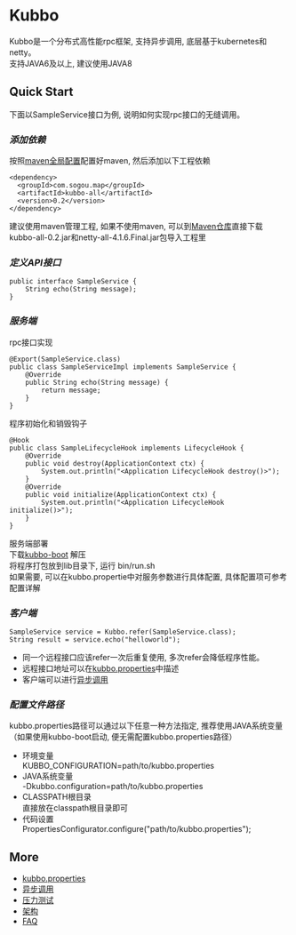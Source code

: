 # Kubbo
Kubbo是一个分布式高性能rpc框架, 支持异步调用, 底层基于kubernetes和netty。  
支持JAVA6及以上, 建议使用JAVA8


## Quick Start
下面以SampleService接口为例, 说明如何实现rpc接口的无缝调用。  

### *添加依赖*  
按照[maven全局配置](http://git.sogou-inc.com/mssp/commons/blob/master/README.md)配置好maven, 然后添加以下工程依赖
```
<dependency>
  <groupId>com.sogou.map</groupId>
  <artifactId>kubbo-all</artifactId>
  <version>0.2</version>
</dependency>
```

建议使用maven管理工程, 如果不使用maven, 可以到[Maven仓库](http://repo.mssp.sogou/maven/)直接下载kubbo-all-0.2.jar和netty-all-4.1.6.Final.jar包导入工程里  

### *定义API接口*  
```
public interface SampleService {
    String echo(String message);
}
```


### *服务端*    
rpc接口实现  
```
@Export(SampleService.class)
public class SampleServiceImpl implements SampleService {
    @Override
    public String echo(String message) {
        return message;
    }
}
```

程序初始化和销毁钩子  
```
@Hook
public class SampleLifecycleHook implements LifecycleHook {
    @Override
    public void destroy(ApplicationContext ctx) {
        System.out.println("<Application LifecycleHook destroy()>");     
    }
    @Override
    public void initialize(ApplicationContext ctx) {
        System.out.println("<Application LifecycleHook initialize()>");
    }
}
```

服务端部署  
下载[kubbo-boot](http://release.mssp.sogou/kubbo/kubbo-boot-0.3.tar.gz) 解压  
将程序打包放到lib目录下, 运行 bin/run.sh  
如果需要, 可以在kubbo.propertie中对服务参数进行具体配置, 具体配置项可参考配置详解  


### *客户端*
```
SampleService service = Kubbo.refer(SampleService.class);
String result = service.echo("helloworld");
```
- 同一个远程接口应该refer一次后重复使用, 多次refer会降低程序性能。
- 远程接口地址可以在[kubbo.properties](docs/configuration.md)中描述
- 客户端可以进行[异步调用](docs/async.md)


### *配置文件路径*
kubbo.properties路径可以通过以下任意一种方法指定, 推荐使用JAVA系统变量（如果使用kubbo-boot启动, 便无需配置kubbo.properties路径）  
* 环境变量  
  KUBBO_CONFIGURATION=path/to/kubbo.properties
* JAVA系统变量  
  -Dkubbo.configuration=path/to/kubbo.properties
* CLASSPATH根目录  
  直接放在classpath根目录即可
* 代码设置  
  PropertiesConfigurator.configure("path/to/kubbo.properties");  

## More
- [kubbo.properties](docs/configuration.md)
- [异步调用](docs/async.md)
- [压力测试](docs/benchmark.md)
- [架构](docs/architecture.md)
- [FAQ](docs/faq.md)
